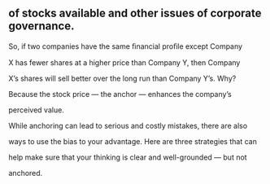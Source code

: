## of stocks available and other issues of corporate governance.

So, if two companies have the same ﬁnancial proﬁle except Company

X has fewer shares at a higher price than Company Y, then Company

X’s shares will sell better over the long run than Company Y’s. Why?

Because the stock price — the anchor — enhances the company’s

perceived value.

While anchoring can lead to serious and costly mistakes, there are also

ways to use the bias to your advantage. Here are three strategies that can

help make sure that your thinking is clear and well-grounded — but not

anchored.